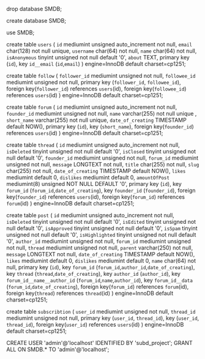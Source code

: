 drop database SMDB;

create database SMDB;

use SMDB;

create table `users` (
`id` mediumint unsigned auto_increment not null,
`email` char(128) not null unique,
`username` char(64) not null,
`name` char(64) not null,
`isAnonymous` tinyint unsigned not null default '0',
`about` TEXT,
primary key (`id`),
key `id__email` (`id`,`email`)
) engine=InnoDB default charset=cp1251;

create table `follow` (
`follower_id` mediumint unsigned not null,
`followee_id` mediumint unsigned not null,
primary key (`follower_id`, `followee_id`),
foreign key(`follower_id`) references `users`(id),
foreign key(`followee_id`) references `users`(id)
) engine=InnoDB default charset=cp1251;

create table `forum` (
`id` mediumint unsigned auto_increment not null,
`founder_id` mediumint unsigned not null,
`name` varchar(255) not null unique ,
`short_name` varchar(255) not null unique,
`date_of_creating` TIMESTAMP default NOW(),
primary key (`id`),
key (`short_name`),
foreign key(`founder_id`) references `users`(id)
) engine=InnoDB default charset=cp1251;

create table `thread` (
`id` mediumint unsigned auto_increment not null,
`isDeleted` tinyint unsigned not null default '0',
`isClosed` tinyint unsigned not null default '0',
`founder_id` mediumint unsigned not null,
`forum_id` mediumint unsigned not null,
`message` LONGTEXT not null,
`title` char(255) not null,
`slug` char(255) not null,
`date_of_creating` TIMESTAMP default NOW(),
`likes` mediumint default 0,
`dislikes` mediumint default 0,
`amountOfPost` mediumint(8) unsigned NOT NULL DEFAULT '0',
primary key (`id`),
key `forum_id` (`forum_id`,`date_of_creating`),
key `founder_id` (`founder_id`),
foreign key(`founder_id`) references `users`(id),
foreign key(`forum_id`) references `forum`(id)
) engine=InnoDB default charset=cp1251;

create table `post` (
`id` mediumint unsigned auto_increment not null,
`isDeleted` tinyint unsigned not null default '0',
`isEdited` tinyint unsigned not null default '0',
`isApproved` tinyint unsigned not null default '0',
`isSpam` tinyint unsigned not null default '0',
`isHighlighted` tinyint unsigned not null default '0',
`author_id` mediumint unsigned not null,
`forum_id` mediumint unsigned not null,
`thread` mediumint unsigned not null,
`parent` varchar(250) not null,
`message` LONGTEXT not null,
`date_of_creating` TIMESTAMP default NOW(),
`likes` mediumint default 0,
`dislikes` mediumint default 0,
`name` char(64) not null,
primary key (`id`),
key `forum_id` (`forum_id`,`author_id`,`date_of_creating`),
key `thread` (`thread`,`date_of_creating`),
key `author_id` (`author_id`),
key `forum_id__name__author_id` (`forum_id`,`name`,`author_id`),
key `forum_id__data` (`forum_id`,`date_of_creating`),
foreign key(`forum_id`) references `forum`(id),
foreign key(`thread`) references `thread`(id)
) engine=InnoDB default charset=cp1251;

create table `subscribtion` (
`user_id` mediumint unsigned not null,
`thread_id` mediumint unsigned not null,
primary key (`user_id`, `thread_id`),
key (`user_id`, `thread_id`),
foreign key(`user_id`) references `users`(id)
) engine=InnoDB default charset=cp1251;



CREATE USER 'admin'@'localhost' IDENTIFIED BY
'subd_project';
GRANT ALL ON SMDB.* TO 'admin'@'localhost';

